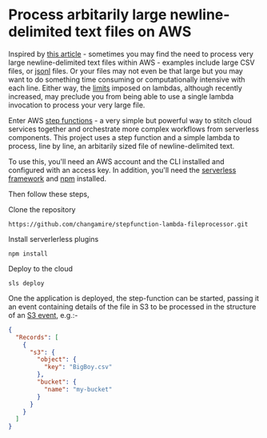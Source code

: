 # Process arbitarily large newline-delimited text files on AWS

Inspired by [this article](https://www.linkedin.com/pulse/large-file-processing-csv-using-aws-lambda-step-functions-nacho-coll/) - sometimes you may find the need to process very large newline-delimited text files within AWS - examples include large CSV files, or [jsonl](http://jsonlines.org/) files. Or your files may not even be that large but you may want to do something time consuming or computationally intensive with each line. Either way, the [limits](https://docs.aws.amazon.com/lambda/latest/dg/limits.html) imposed on lambdas, although recently increased, may preclude you from being able to use a single lambda invocation to process your very large file. 

Enter AWS [step functions](https://aws.amazon.com/step-functions/) - a very simple but powerful way to stitch cloud services together and orchestrate more complex workflows from serverless components. This project uses a step function and a simple lambda to process, line by line, an arbitarily sized file of newline-delimited text.

To use this, you'll need an AWS account and the CLI installed and configured with an access key. In addition, you'll need the [serverless framework](https://serverless.com/) and [npm](https://www.npmjs.com/) installed. 

Then follow these steps,

Clone the repository

```
https://github.com/changamire/stepfunction-lambda-fileprocessor.git
```

Install serverlerless plugins 

```
npm install
```

Deploy to the cloud

```
sls deploy
```

One the application is deployed, the step-function can be started, passing it an event containing details of the file in S3 to be processed in the structure of an [S3 event](https://docs.aws.amazon.com/AmazonS3/latest/dev/notification-content-structure.html), e.g.:-

```json
{
  "Records": [
    {
      "s3": {
        "object": {
          "key": "BigBoy.csv"
        },
        "bucket": {
          "name": "my-bucket"
        }
      }
    }
  ]
}
```